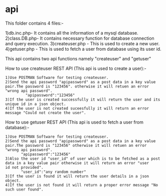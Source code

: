 # api

This folder contains 4 files:-

  1)db.inc.php- It contains all the information of a mysql database.
  2)class.DB.php- It contains necessary function for database connection and query execution.
  3)createuser.php - This is used to create a new user.
  4)getuser.php - This is used to fetch a user from database using its user id.

This api contains two api functions namely "createuser" and "getuser"

How to use createuser REST API (This api is used to create a user):-

    1)Use POSTMAN Software for testing createuser.
    2)Send the api password "apipassword" as a post data in a key value pair.The password is "123456". otherwise it will retuen an error         "wrong api password".
             "apipassword":"123456"
    3)If the user is created successfully it will return the user and its unique id in a json object.
    4)If the user is not created suceesfully it will return an error message "Could not create the user".
   
 How to use getuser REST API (This api is used to fetch a user from database):-
    
    1)Use POSTMAN Software for testing createuser.
    2)Send the api password "apipassword" as a post data in a key value pair.The password is "123456" otherwise it will retuen an error         "wrong api password".
           "apipassword":"123456"
    3)Also the user id "user_id" of user which is to be fetched as a post data in a key value pair otherwise it will return an error "user      id not provided".
           "user_id":"any random number"
    3)If the user is found it will return the user details in a json object.
    4)If the user is not found it will return a proper error message "No such user found".
